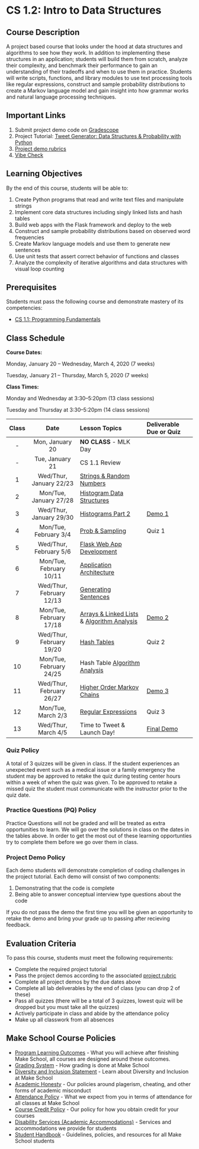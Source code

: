 # CS 1.2: Intro to Data Structures

## Course Description

A project based course that looks under the hood at data structures and algorithms to see how they work. In addition to implementing these structures in an application; students will build them from scratch, analyze their complexity, and benchmark their performance to gain an understanding of their tradeoffs and when to use them in practice. Students will write scripts, functions, and library modules to use text processing tools like regular expressions, construct and sample probability distributions to create a Markov language model and gain insight into how grammar works and natural language processing techniques.


## Important Links

1. Submit project demo code on [Gradescope](https://www.gradescope.com/courses/76995)
1. Project Tutorial: [Tweet Generator: Data Structures & Probability with Python](https://make.sc/tweet-generator)
1. [Project demo rubrics](https://docs.google.com/document/d/1a8xQX1xAWTZjuXjhPdeQc2-FkEcK5eJpqaAPtfFDqZE/edit?folder=1yzsaKL-ywY-2Gn_IgAKCoTtkWD8Wgx96)
2. [Vibe Check](https://docs.google.com/forms/d/e/1FAIpQLSeetcXxa9sOMAPi2gSg8rJEGxgA3FH-S3m5IJOtOjjfy8_eXg/viewform?usp=sf_link)

## Learning Objectives

By the end of this course, students will be able to:
1.   Create Python programs that read and write text files and manipulate strings
2.   Implement core data structures including singly linked lists and hash tables
3.   Build web apps with the Flask framework and deploy to the web
4.   Construct and sample probability distributions based on observed word frequencies
5.   Create Markov language models and use them to generate new sentences
6.   Use unit tests that assert correct behavior of functions and classes
7.   Analyze the complexity of iterative algorithms and data structures with visual loop counting

## Prerequisites

Students must pass the following course and demonstrate mastery of its competencies:

-  [CS 1.1: Programming Fundamentals](https://make.sc/cs11)

## Class Schedule

**Course Dates:**

Monday, January 20 – Wednesday, March 4, 2020 (7 weeks)

Tuesday, January 21 – Thursday, March 5, 2020 (7 weeks)

**Class Times:** 

Monday and Wednesday at 3:30–5:20pm (13 class sessions)

Tuesday and Thursday at 3:30–5:20pm (14 class sessions)

| Class |           Date           | Lesson Topics                       | Deliverable Due or Quiz |
| :---: | :----------------------: | :---------------------------------- | :---------------------- |
|   -   |     Mon, January 20      | **NO CLASS** - MLK Day              |                         |
|   -   |     Tue, January 21      | CS 1.1 Review                       |                         |
|   1   | Wed/Thur, January 22/23  | [Strings & Random Numbers][]        |                         |
|   2   |  Mon/Tue, January 27/28  | [Histogram Data Structures][]       |                     |
|   3   | Wed/Thur, January 29/30  | [Histograms Part 2][]          | [Demo 1](https://docs.google.com/document/d/1a8xQX1xAWTZjuXjhPdeQc2-FkEcK5eJpqaAPtfFDqZE/edit)                  |
|   4   |  Mon/Tue, February 3/4   | [Prob & Sampling]       | Quiz 1                  |
|   5   |  Wed/Thur, February 5/6  | [Flask Web App Development][]        |                     |
|   6   | Mon/Tue, February 10/11  | [Application Architecture][]            |                         |
|   7   | Wed/Thur, February 12/13 | [Generating Sentences][]           |                     |
|   8   | Mon/Tue, February 17/18  | [Arrays & Linked Lists] & [Algorithm Analysis][]  | [Demo 2](https://docs.google.com/document/d/1a8xQX1xAWTZjuXjhPdeQc2-FkEcK5eJpqaAPtfFDqZE/edit)                 |
|   9   | Wed/Thur, February 19/20 | [Hash Tables][]                     | Quiz 2                  |
|  10   | Mon/Tue, February 24/25  | Hash Table [Algorithm Analysis][]   |                     |
|  11   | Wed/Thur, February 26/27 | [Higher Order Markov Chains][]      | [Demo 3](https://docs.google.com/document/d/1a8xQX1xAWTZjuXjhPdeQc2-FkEcK5eJpqaAPtfFDqZE/edit)                  |
|  12   | Mon/Tue, March 2/3       | [Regular Expressions][]             | Quiz 3                  |
|  13   | Wed/Thur, March 4/5      | Time to Tweet & Launch Day!         | [Final Demo](https://docs.google.com/document/d/1a8xQX1xAWTZjuXjhPdeQc2-FkEcK5eJpqaAPtfFDqZE/edit)              |

[Strings & Random Numbers]: Lessons/RandomStrings.md
[Histogram Data Structures]: Lessons/Histograms.md
[Histograms Part 2]: Lessons/Histograms.md
[Prob & Sampling]: Lessons/Probability.md
[Flask Web App Development]: Lessons/FlaskWebApp.md
[Application Architecture]: Lessons/Architecture.md
[Generating Sentences]: Lessons/Sentences.md
[Arrays & Linked Lists]: Lessons/ArraysLinkedLists.md
[Hash Tables]: Lessons/HashTables.md
[Algorithm Analysis]: Lessons/AlgorithmAnalysis.md
[Higher Order Markov Chains]: Lessons/MarkovChains.md
[Regular Expressions]: Lessons/RegularExpressions.md

[Due]: ReadMe.md#Deliverable-Schedule
[Quiz]: https://make.sc/cs12-quiz-study-guides

### Quiz Policy

A total of 3 quizzes will be given in class. If the student experiences an unexpected event such as a medical issue or a family emergency the student may be approved to retake the quiz during testing center hours within a week of when the quiz was given. To be approved to retake a missed quiz the student must communicate with the instructor prior to the quiz date.

### Practice Questions (PQ) Policy

Practice Questions will not be graded and will be treated as extra opportunities to learn. We will go over the solutions in class on the dates in the tables above. In order to get the most out of these learning opportunties try to complete them before we go over them in class.

### Project Demo Policy

Each demo students will demonstrate completion of coding challenges in the project tutorial. Each demo will consist of two components: 
1. Demonstrating that the code is complete
2. Being able to answer conceptual interview type questions about the code
   
If you do not pass the demo the first time you will be given an opportunity to retake the demo and bring your grade up to passing after recieving feedback. 

## Evaluation Criteria

To pass this course, students must meet the following requirements:
-   Complete the required project tutorial
-   Pass the project demos according to the associated [project rubric](https://docs.google.com/document/d/1a8xQX1xAWTZjuXjhPdeQc2-FkEcK5eJpqaAPtfFDqZE/edit?folder=1yzsaKL-ywY-2Gn_IgAKCoTtkWD8Wgx96)
- Complete all project demos by the due dates above
- Complete all lab deliverables by the end of class (you can drop 2 of these)
- Pass all quizzes (there will be a total of 3 quizzes, lowest quiz will be dropped but you must take all the quizzes)
- Actively participate in class and abide by the attendance policy
- Make up all classwork from all absences

## Make School Course Policies

- [Program Learning Outcomes](https://make.sc/program-learning-outcomes) - What you will achieve after finishing Make School, all courses are designed around these outcomes.
- [Grading System](https://make.sc/grading-system) - How grading is done at Make School
- [Diversity and Inclusion Statement](https://make.sc/diversity-and-inclusion-statement) - Learn about Diversity and Inclusion at Make School
- [Academic Honesty](https://make.sc/academic-honesty-policy) - Our policies around plagerism, cheating, and other forms of academic misconduct 
- [Attendance Policy](https://make.sc/attendance-policy) - What we expect from you in terms of attendance for all classes at Make School
- [Course Credit Policy](https://make.sc/course-credit-policy) - Our policy for how you obtain credit for your courses
- [Disability Services (Academic Accommodations)](https://make.sc/disability-services) - Services and accommodations we provide for students
- [Student Handbook](https://make.sc/student-handbook) - Guidelines, policies, and resources for all Make School students
